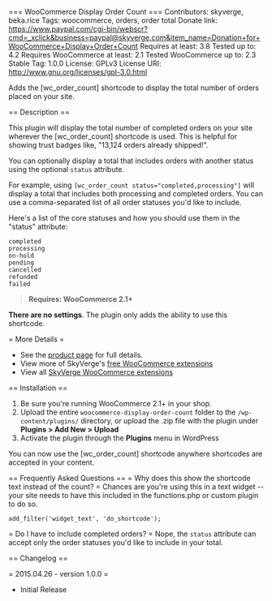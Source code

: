 === WooCommerce Display Order Count ===
Contributors: skyverge, beka.rice
Tags: woocommerce, orders, order total
Donate link: https://www.paypal.com/cgi-bin/webscr?cmd=_xclick&business=paypal@skyverge.com&item_name=Donation+for+WooCommerce+Display+Order+Count
Requires at least: 3.8
Tested up to: 4.2
Requires WooCommerce at least: 2.1
Tested WooCommerce up to: 2.3
Stable Tag: 1.0.0
License: GPLv3
License URI: http://www.gnu.org/licenses/gpl-3.0.html

Adds the [wc_order_count] shortcode to display the total number of orders placed on your site.

== Description ==

This plugin will display the total number of completed orders on your site wherever the [wc_order_count] shortcode is used. This is helpful for showing trust badges like, "13,124 orders already shipped!".

You can optionally display a total that includes orders with another status using the optional `status` attribute.

For example, using `[wc_order_count status="completed,processing"]` will display a total that includes both processing and completed orders. You can use a comma-separated list of all order statuses you'd like to include.

Here's a list of the core statuses and how you should use them in the "status" attribute:

```
completed
processing
on-hold
pending
cancelled
refunded
failed
```

> **Requires: WooCommerce 2.1+**

**There are no settings**. The plugin only adds the ability to use this shortcode.

= More Details =
 - See the [product page](http://www.skyverge.com/product/woocommerce-display-order-count/) for full details.
 - View more of SkyVerge's [free WooCommerce extensions](http://profiles.wordpress.org/skyverge/)
 - View all [SkyVerge WooCommerce extensions](http://www.skyverge.com/shop/)

== Installation ==

1. Be sure you're running WooCommerce 2.1+ in your shop.
2. Upload the entire `woocommerce-display-order-count` folder to the `/wp-content/plugins/` directory, or upload the .zip file with the plugin under **Plugins &gt; Add New &gt; Upload**
3. Activate the plugin through the **Plugins** menu in WordPress

You can now use the [wc_order_count] shortcode anywhere shortcodes are accepted in your content.

== Frequently Asked Questions ==
= Why does this show the shortcode text instead of the count? =
Chances are you're using this in a text widget -- your site needs to have this included in the functions.php or custom plugin to do so.

`add_filter('widget_text', 'do_shortcode');`

= Do I have to include completed orders? =
Nope, the `status` attribute can accept only the order statuses you'd like to include in your total.

== Changelog ==

= 2015.04.26 - version 1.0.0 =
 * Initial Release
